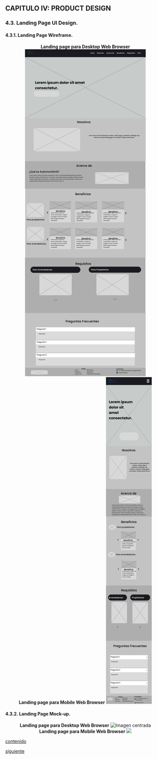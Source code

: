 ## CAPITULO IV: PRODUCT DESIGN

### 4.3. Landing Page UI Design.
#### 4.3.1. Landing Page Wireframe.

 <div align="center" style="{}" >
  <strong>Landing page para Desktop Web Browser</strong>
  <img src="./landing_page_wireframes/desktop/Landing page.jpg" alt="Imagen centrada"/>
</div>

 <div align="center" style="{}" >
  <strong>Landing page para Mobile Web Browser</strong>
  <img src="./landing_page_wireframes/movile/Landing page_wireframe_movil_page-0002.jpg"/>
</div>
</div>


#### 4.3.2. Landing Page Mock-up.


  <div align="center" style="{}" >
  <strong>Landing page para Desktop Web Browser</strong>
   <img src="./landing_page_mockups/desktop/Landing_page.jpg" alt="Imagen centrada"/>
</div>

 <div align="center" style="{}" >
  <strong>Landing page para Mobile Web Browser</strong>
   <img src="./landing_page_mockups/movile/ilovepdf_page_movil_mockup_page-0001.jpg"/>
</div>

[contenido](../contenido.md)

[siguiente](./4.4-web-applications-ux-ui-design.md)
